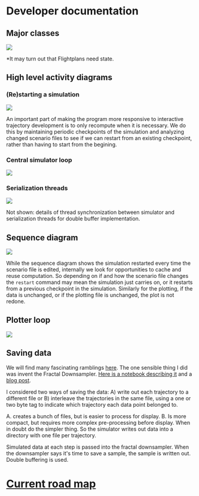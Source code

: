 # Developer documentation

## Major classes
![](uml/png/classes.png)

*It may turn out that Flightplans need state.

## High level activity diagrams

### (Re)starting a simulation
![](uml/png/startup.png)

An important part of making the program more responsive to interactive
trajectory development is to only recompute when it is necessary. We do this by
maintaining periodic checkpoints of the simulation and analyzing changed
scenario files to see if we can restart from an existing checkpoint, rather than
having to start from the begining.

### Central simulator loop
![](uml/png/simulatorloop.png)

### Serialization threads
![](uml/png/serialize.png)

Not shown: details of thread synchronization between simulator and serialization
threads for double buffer implementation.


## Sequence diagram

![](uml/png/sequence.png)

While the sequence diagram shows the simulation restarted every time the
scenario file is edited, internally we look for opportunities to
cache and reuse computation. So depending on if and how the scenario file
changes the `restart` command may mean the simulation just carries on, or it
restarts from a previous checkpoint in the simulation. Similarly for the
plotting, if the data is unchanged, or if the plotting file is unchanged, the
plot is not redone.


## Plotter loop
![](uml/png/plotterloop.png)

## Saving data

We will find many fascinating ramblings [here](dev). The one sensible thing I
did was invent the Fractal Downsampler. [Here is a notebook describing
it](dev/adaptive-display-points.ipynb) and a [blog
post](https://kaushikghose.wordpress.com/2017/11/25/adaptively-downsampling-a-curve/).

I considered two ways of saving the data: A) write out each trajectory to a
different file or B) interleave the trajectories in the same file, using a one
or two byte tag to indicate which trajectory each data point belonged to. 

A. creates a bunch of files, but is easier to process for display. B. Is more
compact, but requires more complex pre-processing before display. When in doubt
do the simpler thing. So the simulator writes out data into a directory with one
file per trajectory.

Simulated data at each step is passed into the fractal downsampler. When the
downsampler says it's time to save a sample, the sample is written out. Double
buffering is used.


# [Current road map](roadmap.md)